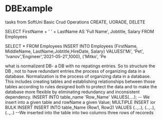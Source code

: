 # DBExample
tasks from SoftUni
Basic Crud Operations
CREATE, UORADE, DELETE

SELECT 
	FirstName + ' ' + LastName AS 'Full Name',
	Jobtitle, 
	Salary FROM Employees

SELECT * FROM Employees
INSERT INTO Employees 
(FirstName, MiddleName, LastName,Jobtitle,HireDate, Salary)
VALUES('Mi', 'Pet', 'Ivanov','Engineer','2021-05-21',1000),
      ('Mitko', 'Pe


what is normalizerd DB- a DB with no repatings entries.
So to structure the DB , not to have redundant entries.the process of organizing data in a database.
Normalization is the process of organizing data in a database. This includes creating tables and establishing relationships between those tables according to rules designed both to protect the data and to make the database more flexible by eliminating redundancy and inconsistent dependency.
INSERT INTO table_name 
'Row_Name'
VALUES(....); -- We insert into a given table and rowName a given Value;
MULTIPLE INSERT ior BULK INSERT
INSERT INTO table_Name 
(Row1, Row2)
VALUES
(..,..),
(..,..),
(..,..)
--We inserted into the table into two columns three rows of recoreds
